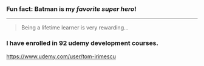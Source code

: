 ### Fun fact: **Batman** is my *favorite super hero*!

---

> Being a lifetime learner is very rewarding...
### I have enrolled in 92 udemy development courses.
https://www.udemy.com/user/tom-irimescu
